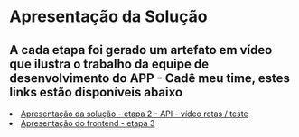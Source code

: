 # Apresentação da Solução

## A cada etapa foi gerado um artefato em vídeo que ilustra o trabalho da equipe de desenvolvimento do APP - Cadê meu time, estes links estão disponíveis abaixo 


<li><a href="https://youtu.be/CbYQugc48Ig"> Apresentação da solução - etapa 2 - API - vídeo rotas / teste
<li><a href="https://youtu.be/t4aR77RmVXk"> Apresentação do frontend - etapa 3  
